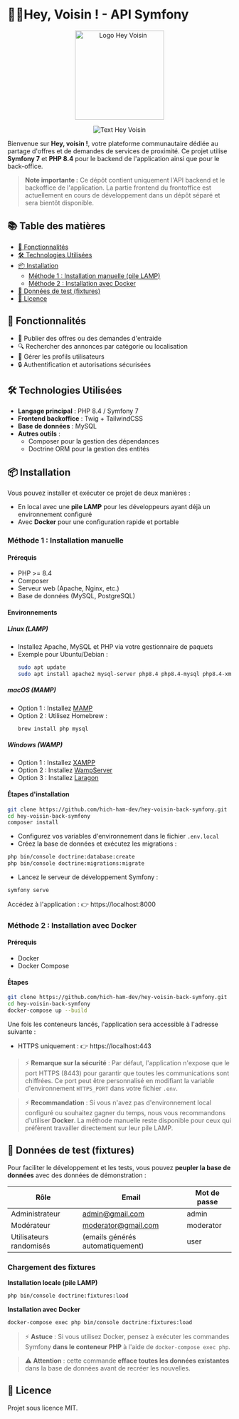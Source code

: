 # 👋🏼Hey, Voisin ! - API Symfony

<p align="center">
  <img src="assets/img/LogoHeyVoisinNoBG.png" alt="Logo Hey Voisin" width="200">
</p>
<p align="center">
  <img src="assets/img/TitleHeyVoisinNoBG.png" alt="Text Hey Voisin">
</p>

Bienvenue sur **Hey, voisin !**, votre plateforme communautaire dédiée au partage d'offres et de demandes de services de proximité. Ce projet utilise **Symfony 7** et **PHP 8.4** pour le backend de l'application ainsi que pour le back-office.
>**Note importante :** Ce dépôt contient uniquement l'API backend et le backoffice de l'application. La partie frontend du frontoffice est actuellement en cours de développement dans un dépôt séparé et sera bientôt disponible.

## 📚 Table des matières

- [🚀 Fonctionnalités](#-fonctionnalités)
- [🛠️ Technologies Utilisées](#️-technologies-utilisées)
- [📦 Installation](#-installation)
  - [Méthode 1 : Installation manuelle (pile LAMP)](#méthode-1--installation-manuelle-pile-lamp)
  - [Méthode 2 : Installation avec Docker](#méthode-2--installation-avec-docker)
- [🧪 Données de test (fixtures)](#-données-de-test-fixtures)
- [📜 Licence](#-licence)

## 🚀 Fonctionnalités

- 📄 Publier des offres ou des demandes d'entraide
- 🔍 Rechercher des annonces par catégorie ou localisation
- 👥 Gérer les profils utilisateurs
- 🔒 Authentification et autorisations sécurisées

## 🛠️ Technologies Utilisées

- **Langage principal** : PHP 8.4 / Symfony 7
- **Frontend backoffice** : Twig + TailwindCSS
- **Base de données** : MySQL
- **Autres outils** :
  - Composer pour la gestion des dépendances
  - Doctrine ORM pour la gestion des entités

## 📦 Installation

Vous pouvez installer et exécuter ce projet de deux manières :
- En local avec une **pile LAMP** pour les développeurs ayant déjà un environnement configuré
- Avec **Docker** pour une configuration rapide et portable

### Méthode 1 : Installation manuelle

#### Prérequis
- PHP >= 8.4
- Composer
- Serveur web (Apache, Nginx, etc.)
- Base de données (MySQL, PostgreSQL)

#### Environnements

##### Linux (LAMP)
- Installez Apache, MySQL et PHP via votre gestionnaire de paquets
- Exemple pour Ubuntu/Debian : 
  ```bash
  sudo apt update
  sudo apt install apache2 mysql-server php8.4 php8.4-mysql php8.4-xml php8.4-intl php8.4-mbstring
  ```

##### macOS (MAMP)
- Option 1 : Installez [MAMP](https://www.mamp.info/)
- Option 2 : Utilisez Homebrew :
  ```bash
  brew install php mysql
  ```

##### Windows (WAMP)
- Option 1 : Installez [XAMPP](https://www.apachefriends.org/)
- Option 2 : Installez [WampServer](https://www.wampserver.com/en/)
- Option 3 : Installez [Laragon](https://laragon.org/)

#### Étapes d'installation

```bash
git clone https://github.com/hich-ham-dev/hey-voisin-back-symfony.git
cd hey-voisin-back-symfony
composer install
```

- Configurez vos variables d'environnement dans le fichier `.env.local`
- Créez la base de données et exécutez les migrations :

```bash
php bin/console doctrine:database:create
php bin/console doctrine:migrations:migrate
```

- Lancez le serveur de développement Symfony :

```bash
symfony serve
```

Accédez à l'application : 👉 https://localhost:8000

### Méthode 2 : Installation avec Docker

#### Prérequis
- Docker
- Docker Compose

#### Étapes

```bash
git clone https://github.com/hich-ham-dev/hey-voisin-back-symfony.git
cd hey-voisin-back-symfony
docker-compose up --build
```

Une fois les conteneurs lancés, l'application sera accessible à l'adresse suivante :
- HTTPS uniquement : 👉 https://localhost:443

>⚡ **Remarque sur la sécurité** : Par défaut, l'application n'expose que le port HTTPS (8443) pour garantir que toutes les communications sont chiffrées. Ce port peut être personnalisé en modifiant la variable d'environnement `HTTPS_PORT` dans votre fichier `.env`.

>⚡ **Recommandation** : Si vous n'avez pas d'environnement local configuré ou souhaitez gagner du temps, nous vous recommandons d'utiliser **Docker**. La méthode manuelle reste disponible pour ceux qui préfèrent travailler directement sur leur pile LAMP.

## 🧪 Données de test (fixtures)

Pour faciliter le développement et les tests, vous pouvez **peupler la base de données** avec des données de démonstration :

| Rôle | Email | Mot de passe |
|------|-------|-------------|
| Administrateur | admin@gmail.com | admin |
| Modérateur | moderator@gmail.com | moderator |
| Utilisateurs randomisés | (emails générés automatiquement) | user |

### Chargement des fixtures

**Installation locale (pile LAMP)**
```bash
php bin/console doctrine:fixtures:load
```

**Installation avec Docker**
```bash
docker-compose exec php bin/console doctrine:fixtures:load
```

>⚡ **Astuce** : Si vous utilisez Docker, pensez à exécuter les commandes Symfony **dans le conteneur PHP** à l'aide de `docker-compose exec php`.

>⚠️ **Attention** : cette commande **efface toutes les données existantes** dans la base de données avant de recréer les nouvelles.

## 📜 Licence

Projet sous licence MIT.
